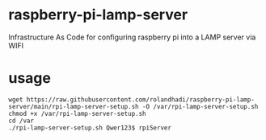 # raspberry-pi-lamp-server
Infrastructure As Code for configuring raspberry pi into a LAMP server via WIFI

# usage
```
wget https://raw.githubusercontent.com/rolandhadi/raspberry-pi-lamp-server/main/rpi-lamp-server-setup.sh -O /var/rpi-lamp-server-setup.sh
chmod +x /var/rpi-lamp-server-setup.sh
cd /var
./rpi-lamp-server-setup.sh Qwer123$ rpiServer
```
